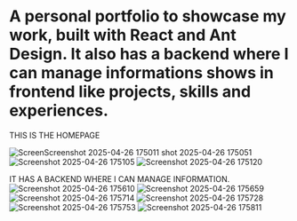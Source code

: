 # A personal portfolio to showcase my work, built with React and Ant Design. It also has a backend where I can manage informations shows in frontend like projects, skills and experiences.

THIS IS THE HOMEPAGE 

![Screen![Screenshot 2025-04-26 175011](https://github.com/user-attachments/assets/7bca68ac-25f7-4a3b-9add-b343a4e7c115)
shot 2025-04-26 175051](https://github.com/user-attachments/assets/15c9c796-ec27-4ed8-858d-25640a75a3c3)
![Screenshot 2025-04-26 175105](https://github.com/user-attachments/assets/19295c22-ff39-41d3-9bfd-c29fadef75a1)
![Screenshot 2025-04-26 175120](https://github.com/user-attachments/assets/7dfd17de-6af6-44a3-ab94-4ff0f9e48f78)

IT HAS A BACKEND WHERE I CAN MANAGE INFORMATION.
![Screenshot 2025-04-26 175610](https://github.com/user-attachments/assets/c7837ff0-5586-4205-b92e-68a9290328b0)
![Screenshot 2025-04-26 175659](https://github.com/user-attachments/assets/ef2543d1-edf5-4ca6-a3ca-f5e74c04557d)
![Screenshot 2025-04-26 175714](https://github.com/user-attachments/assets/13324ba4-21b6-4349-9714-df9785c7bce1)
![Screenshot 2025-04-26 175728](https://github.com/user-attachments/assets/7e47be2a-76e3-43f5-893b-57f79fcc7f83)
![Screenshot 2025-04-26 175753](https://github.com/user-attachments/assets/145bd4eb-5bba-48b4-9151-38d7c103fdd8)
![Screenshot 2025-04-26 175811](https://github.com/user-attachments/assets/57399eb8-c1a7-485b-813b-1b2b50b5ace0)

